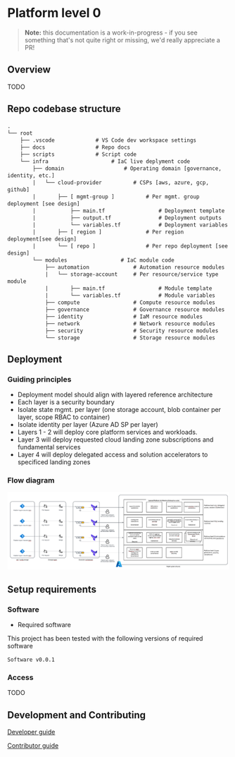 # Platform level 0

> **Note:** this documentation is a work-in-progress - if you see something that's not quite right or missing, we'd really appreciate a PR!

## Overview

TODO

## Repo codebase structure
    .
    └── root
        ├── .vscode             # VS Code dev workspace settings
        ├── docs                # Repo docs
        ├── scripts             # Script code            
        └── infra                    # IaC live deplyment code
            ├── domain                   # Operating domain [governance, identity, etc.]
            |   └── cloud-provider          # CSPs [aws, azure, gcp, github]
            |       ├── [ mgmt-group ]          # Per mgmt. group deployment [see design]
            |           ├── main.tf                 # Deployment template
            |           ├── output.tf               # Deployment outputs
            |           └── variables.tf            # Deployment variables
            |       ├── [ region ]              # Per region deployment[see design]
            |       └── [ repo ]                # Per repo deployment [see design]
            └── modules                 # IaC module code
                ├── automation              # Automation resource modules
                |   └── storage-account     # Per resource/service type module
                |       ├── main.tf                 # Module template
                |       └── variables.tf            # Module variables
                ├── compute                 # Compute resource modules
                ├── governance              # Governance resource modules
                ├── identity                # IaM resource modules
                ├── network                 # Network resource modules
                ├── security                # Security resource modules
                └── storage                 # Storage resource modules


## Deployment

### Guiding principles
* Deployment model should align with layered reference architecture
* Each layer is a security boundary
* Isolate state mgmt. per layer (one storage account, blob container per layer, scope RBAC to container)
* Isolate identity per layer (Azure AD SP per layer) 
* Layers 1 - 2 will deploy core platform services and workloads.  
* Layer 3 will deploy requested cloud landing zone subscriptions and fundamental services
* Layer 4 will deploy delegated access and solution accelerators to specificed landing zones

### Flow diagram
![Deployment workflow design](./docs/platform-deployment.png "Deployment Workflow")

## Setup requirements

### Software

* Required software

This project has been tested with the following versions of required software

    Software v0.0.1

### Access

TODO

## Development and Contributing  

[Developer guide](docs/guide-development.md)

[Contributor guide](CONTRIBUTING.md)